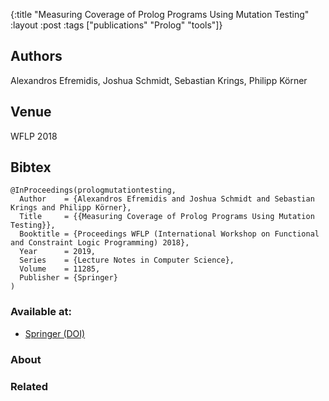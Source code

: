 {:title "Measuring Coverage of Prolog Programs Using Mutation Testing"
 :layout :post
 :tags  ["publications" "Prolog" "tools"]}

## Authors
Alexandros Efremidis, Joshua Schmidt, Sebastian Krings, Philipp Körner

## Venue
WFLP 2018

## Bibtex

```
@InProceedings(prologmutationtesting,
  Author	= {Alexandros Efremidis and Joshua Schmidt and Sebastian Krings and Philipp Körner},
  Title		= {{Measuring Coverage of Prolog Programs Using Mutation Testing}},
  Booktitle	= {Proceedings WFLP (International Workshop on Functional and Constraint Logic Programming) 2018},
  Year		= 2019,
  Series	= {Lecture Notes in Computer Science},
  Volume	= 11285,
  Publisher	= {Springer}
)
```

### Available at:

- [Springer (DOI)](https://doi.org/10.1007/978-3-030-16202-3_3)

### About


### Related

